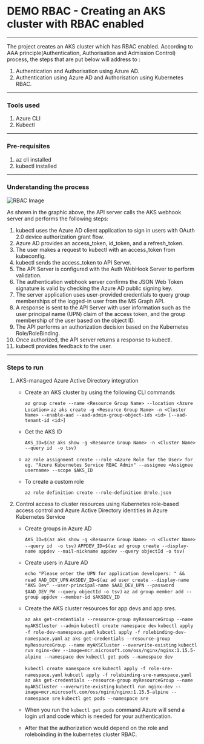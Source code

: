 # DEMO RBAC - Creating an AKS cluster with RBAC enabled 

----
The project creates an AKS cluster which has RBAC enabled. According to AAA principle(Authentication, Authorisation and Admission Control) process, the steps that are put below will address to :

1. Authentication and Authorisation using Azure AD.
2. Authentication using Azure AD and Authorisation using Kubernetes RBAC.

----
### Tools used 

1. Azure CLI
2. Kubectl

----
 ### Pre-requisites

1. az cli installed
2. kubectl installed

----
### Understanding the process 

![RBAC Image](https://docs.microsoft.com/en-us/azure/aks/media/concepts-identity/auth-flow.png)

As shown in the graphic above, the API server calls the AKS webhook server and performs the following steps:

1. kubectl uses the Azure AD client application to sign in users with OAuth 2.0 device authorization grant flow.
2. Azure AD provides an access_token, id_token, and a refresh_token.
3. The user makes a request to kubectl with an access_token from kubeconfig.
4. kubectl sends the access_token to API Server.
5. The API Server is configured with the Auth WebHook Server to perform validation.
6. The authentication webhook server confirms the JSON Web Token signature is valid by checking the Azure AD public signing key.
7. The server application uses user-provided credentials to query group memberships of the logged-in user from the MS Graph API.
8. A response is sent to the API Server with user information such as the user principal name (UPN) claim of the access token, and the group membership of the user based on the object ID.
9. The API performs an authorization decision based on the Kubernetes Role/RoleBinding.
10. Once authorized, the API server returns a response to kubectl.
11. kubectl provides feedback to the user.

----
### Steps to run 

1. AKS-managed Azure Active Directory integration
   
   - Create an AKS cluster by using the following CLI commands 
    
     `az group create --name <Resource Group Name> --location <Azure Location>`
     `az aks create -g <Resource Group Name> -n <Cluster Name> --enable-aad --aad-admin-group-object-ids <id> [--aad-tenant-id <id>]`

   - Get the AKS ID 
     
     `AKS_ID=$(az aks show -g <Resource Group Name> -n <Cluster Name> --query id  -o tsv)`

   - `az role assignment create --role <Azure Role for the User> for eg. "Azure Kubernetes Service RBAC Admin" --assignee <Assignee username> --scope $AKS_ID`

   - To create a custom role 
     
     `az role definition create --role-definition @role.json`

2. Control access to cluster resources using Kubernetes role-based access control and Azure Active Directory identities in Azure Kubernetes Service

    - Create groups in Azure AD

      `AKS_ID=$(az aks show -g <Resource Group Name> -n <Cluster Name> --query id  -o tsv)`
      `APPDEV_ID=$(az ad group create --display-name appdev --mail-nickname appdev --query objectId -o tsv)`

    - Create users in Azure AD

      `echo "Please enter the UPN for application developers: " && read AAD_DEV_UPN`
      `AKSDEV_ID=$(az ad user create --display-name "AKS Dev" --user-principal-name $AAD_DEV_UPN --password $AAD_DEV_PW --query objectId -o tsv)`
      `az ad group member add --group appdev --member-id $AKSDEV_ID`

    - Create the AKS cluster resources for app devs and app sres.

      `az aks get-credentials --resource-group myResourceGroup --name myAKSCluster --admin`
      `kubectl create namespace dev`
      `kubectl apply -f role-dev-namespace.yaml`
      `kubcetl apply -f rolebinding-dev-namespace.yaml`
      `az aks get-credentials --resource-group myResourceGroup --name myAKSCluster --overwrite-existing`
      `kubectl run nginx-dev --image=mcr.microsoft.com/oss/nginx/nginx:1.15.5-alpine --namespace dev`
      `kubectl get pods --namespace dev`

      `kubectl create namespace sre`
      `kubectl apply -f role-sre-namespace.yaml`
      `kubcetl apply -f rolebinding-sre-namespace.yaml`
      `az aks get-credentials --resource-group myResourceGroup --name myAKSCluster --overwrite-existing`
      `kubectl run nginx-dev --image=mcr.microsoft.com/oss/nginx/nginx:1.15.5-alpine --namespace sre`
      `kubectl get pods --namespace sre`
    
    - When you run the `kubectl get pods` command Azure will send a login url and code which is needed for your authentication. 
    - After that the authorization would depend on the role and roleboinding in the kubernetes cluster RBAC.

